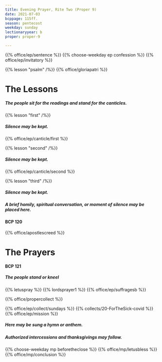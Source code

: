 ```yaml
---
title: Evening Prayer, Rite Two (Proper 9)
date: 2021-07-03
bcppage: 115ff.
season: pentecost
weekday: sunday
lectionaryyear: b
proper: proper-9

---
```


{{% office/ep/sentence %}}
{{% choose-weekday ep confession %}}
{{% office/ep/invitatory  %}}

{{% lesson "psalm" /%}}
{{% office/gloriapatri %}}

# The Lessons
##### The people sit for the readings and stand for the canticles.
{{% lesson "first" /%}}

##### Silence may be kept.
{{% office/ep/canticle/first %}}

{{% lesson "second" /%}}

##### Silence may be kept.
{{% office/ep/canticle/second %}}

{{% lesson "third" /%}}

##### Silence may be kept.
##### A brief homily, spiritual conversation, or moment of silence may be placed here.

#### BCP 120
{{% office/apostlescreed %}}

# The Prayers
#### BCP 121
##### The people stand or kneel
{{% letuspray %}}
{{% lordsprayer1 %}}
{{% office/ep/suffragesb %}}

{{% office/propercollect %}}

{{% office/ep/collect/sundays %}}
{{% collects/20-ForTheSick-covid %}}
{{% office/ep/mission %}}

##### Here may be sung a hymn or anthem.
##### Authorized intercessions and thanksgivings may follow.

{{% choose-weekday mp beforetheclose %}}
{{% office/mp/letusbless %}}
{{% office/mp/conclusion %}}
